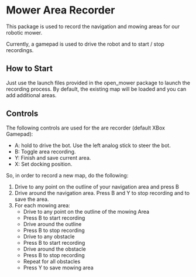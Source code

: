 # Mower Area Recorder
This package is used to record the navigation and mowing areas for our robotic mower.

Currently, a gamepad is used to drive the robot and to start / stop recordings.

## How to Start
Just use the launch files provided in the open_mower package to launch the recording process.
By default, the existing map will be loaded and you can add additional areas.

## Controls

The following controls are used for the are recorder (default XBox Gamepad):
- A: hold to drive the bot. Use the left analog stick to steer the bot.
- B: Toggle area recording.
- Y: Finish and save current area.
- X: Set docking position.

So, in order to record a new map, do the following:
1. Drive to any point on the outline of your navigation area and press B
2. Drive around the navigation area. Press B and Y to stop recording and to save the area.
3. For each mowing area:
   - Drive to any point on the outline of the mowing Area
   - Press B to start recording
   - Drive around the outline
   - Press B to stop recording
   - Drive to any obstacle
   - Press B to start recording
   - Drive around the obstacle
   - Press B to stop recording
   - Repeat for all obstacles
   - Press Y to save mowing area